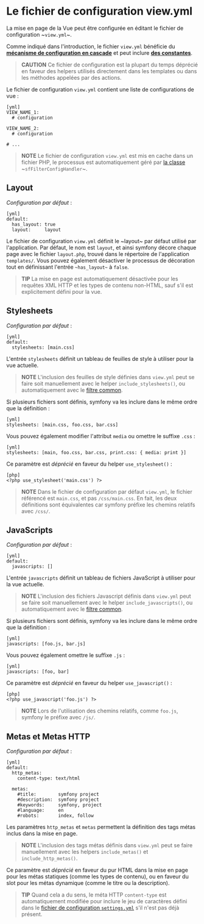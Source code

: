 ﻿Le fichier de configuration view.yml
===============================

La mise en page de la Vue peut être configurée en éditant le fichier de
configuration ~`view.yml`~.

Comme indiqué dans l'introduction, le fichier `view.yml` bénéficie du
[**mécanisme de configuration en cascade**](#chapter_03_configuration_en_cascade)
et peut inclure [**des constantes**](#chapter_03_constantes).

>**CAUTION**
>Ce fichier de configuration est la plupart du temps déprécié en faveur des helpers utilisés
>directement dans les templates ou dans les méthodes appelées par des actions.

Le fichier de configuration `view.yml` contient une liste de configurations de vue :

    [yml]
    VIEW_NAME_1:
      # configuration

    VIEW_NAME_2:
      # configuration

    # ...

>**NOTE**
>Le fichier de configuration `view.yml` est mis en cache dans un fichier PHP, le
>processus est automatiquement géré par [la classe](#chapter_14_config_handlers_yml)
>~`sfFilterConfigHandler`~.

Layout
------

*Configuration par défaut* :

    [yml]
    default:
      has_layout: true
      layout:     layout

Le fichier de configuration `view.yml` définit le ~layout~ par défaut utilisé par
l'application. Par défaut, le nom est `layout`, et ainsi symfony décore chaque
page avec le fichier `layout.php`, trouvé dans le répertoire de l'application
`templates/`. Vous pouvez également désactiver le processus de décoration tout en définissant
l'entrée `~has_layout~` à `false`.

>**TIP**
>La mise en page est automatiquement désactivée pour les requêtes XML HTTP et les types de contenu
>non-HTML, sauf s'il est explicitement défini pour la vue.

Stylesheets
-----------

*Configuration par défaut* :

    [yml]
    default:
      stylesheets: [main.css]

L'entrée `stylesheets` définit un tableau de feuilles de style à utiliser pour la vue
actuelle.

>**NOTE**
>L'inclusion des feuilles de style définies dans `view.yml` peut se faire soit
>manuellement avec le helper `include_stylesheets()`, ou automatiquement avec
>le [filtre common](#chapter_12_common).

Si plusieurs fichiers sont définis, symfony va les inclure dans le même ordre que
la définition :

    [yml]
    stylesheets: [main.css, foo.css, bar.css]

Vous pouvez également modifier l'attribut `media` ou omettre le suffixe `.css` :

    [yml]
    stylesheets: [main, foo.css, bar.css, print.css: { media: print }]

Ce paramètre est *déprécié* en faveur du helper `use_stylesheet()` :

    [php]
    <?php use_stylesheet('main.css') ?>

>**NOTE**
>Dans le fichier de configuration par défaut `view.yml`, le fichier référencé est
>`main.css`, et pas `/css/main.css`. En fait, les deux définitions
>sont équivalentes car symfony préfixe les chemins relatifs avec `/css/`.

JavaScripts
-----------

*Configuration par défaut* :

    [yml]
    default:
      javascripts: []

L'entrée `javascripts` définit un tableau de fichiers JavaScript à utiliser pour
la vue actuelle.

>**NOTE**
>L'inclusion des fichiers Javascript définis dans `view.yml` peut se faire soit
>manuellement avec le helper `include_javascripts()`, ou automatiquement avec
>le [filtre common](#chapter_12_common).

Si plusieurs fichiers sont définis, symfony va les inclure dans le même ordre que
la définition :

    [yml]
    javascripts: [foo.js, bar.js]

Vous pouvez également omettre le suffixe `.js` :

    [yml]
    javascripts: [foo, bar]

Ce paramètre est *déprécié* en faveur du helper `use_javascript()` :

    [php]
    <?php use_javascript('foo.js') ?>

>**NOTE**
>Lors de l'utilisation des chemins relatifs, comme `foo.js`, symfony le préfixe avec
>`/js/`.

Metas et Metas HTTP
--------------------

*Configuration par défaut* :

    [yml]
    default:
      http_metas:
        content-type: text/html

      metas:
        #title:        symfony project
        #description:  symfony project
        #keywords:     symfony, project
        #language:     en
        #robots:       index, follow

Les paramètres `http_metas` et `metas` permettent la définition des tags métas inclus
dans la mise en page.

>**NOTE**
>L'inclusion des tags métas définis dans `view.yml` peut se faire manuellement
>avec les helpers `include_metas()` et `include_http_metas()`.

Ce paramètre est *déprécié* en faveur du pur HTML dans la mise en page pour les métas
statiques (comme les types de contenu), ou en faveur du slot pour les métas dynamique (comme
le titre ou la description).

>**TIP**
>Quand cela a du sens, le méta HTTP `content-type` est automatiquement modifiée
>pour inclure le jeu de caractères défini dans le
>[fichier de configuration `settings.yml`](#chapter_04_sub_charset) s'il n'est pas déjà présent.
